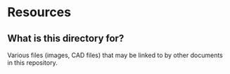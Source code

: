 Resources
==

## What is this directory for?
Various files (images, CAD files) that may be linked to by other documents in this repository.
